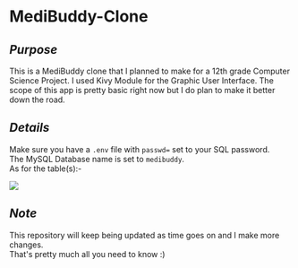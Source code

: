 # MediBuddy-Clone

_<h2>Purpose</h2>_
This is a MediBuddy clone that I planned to make for a 12th grade Computer Science Project. I used Kivy Module for the Graphic User Interface.
The scope of this app is pretty basic right now but I do plan to make it better down the road.

_<h2>Details</h2>_
Make sure you have a `.env` file with `passwd=` set to your SQL password.<br>
The MySQL Database name is set to `medibuddy`.<br>
As for the table(s):-

<img src="https://user-images.githubusercontent.com/73441372/153344540-341b630a-38fe-4ec0-8130-c3bd3789df71.png"></img>

_<h2>Note</h2>_
This repository will keep being updated as time goes on and I make more changes.<br>
That's pretty much all you need to know :)